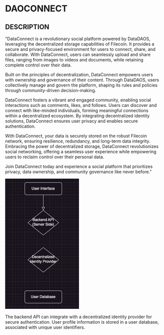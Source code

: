 # DAOCONNECT 


## DESCRIPTION
"DataConnect is a revolutionary social platform powered by DataDAOS, leveraging the decentralized storage capabilities of Filecoin. It provides a secure and privacy-focused environment for users to connect, share, and collaborate. With DataConnect, users can seamlessly upload and share files, ranging from images to videos and documents, while retaining complete control over their data.

Built on the principles of decentralization, DataConnect empowers users with ownership and governance of their content. Through DataDAOS, users collectively manage and govern the platform, shaping its rules and policies through community-driven decision-making.

DataConnect fosters a vibrant and engaged community, enabling social interactions such as comments, likes, and follows. Users can discover and connect with like-minded individuals, forming meaningful connections within a decentralized ecosystem. By integrating decentralized identity solutions, DataConnect ensures user privacy and enables secure authentication.

With DataConnect, your data is securely stored on the robust Filecoin network, ensuring resilience, redundancy, and long-term data integrity. Embracing the power of decentralized storage, DataConnect revolutionizes social networking, offering a seamless user experience while empowering users to reclaim control over their personal data.

Join DataConnect today and experience a social platform that prioritizes privacy, data ownership, and community governance like never before."


![User Management System Flow Chart](images/User_Management_System.png)

The backend API can integrate with a decentralized identity provider for secure authentication. User profile information is stored in a user database, associated with unique user identifiers.